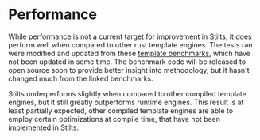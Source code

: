 # Performance

While performance is not a current target for improvement in Stilts, it does perform well when compared to other rust template engines.
The tests ran were modified and updated from these [template benchmarks](https://github.com/rosetta-rs/template-benchmarks-rs), which have not been
updated in some time. The benchmark code will be released to open source soon to provide better insight into methodology, but it hasn't changed much
from the linked benchmarks.

Stilts underperforms slightly when compared to other compiled template engines, but it still greatly outperforms runtime engines.
This result is at least partially expected, other compiled template engines are able to employ certain optimizations at compile
time, that have not been implemented in Stilts.

<boxit key="big_table"></boxit>

<boxit key="teams"></boxit>
